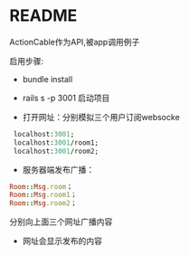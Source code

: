 # README

ActionCable作为API,被app调用例子

启用步骤:

* bundle install

* rails s -p 3001 启动项目

* 打开网址：分别模拟三个用户订阅websocke

```ruby
 localhost:3001;
 localhost:3001/room1;
 localhost:3001/room2;
```

 

* 服务器端发布广播：

```ruby
Room::Msg.room；
Room::Msg.room1；
Room::Msg.room2；
```

分别向上面三个网址广播内容


* 网址会显示发布的内容

